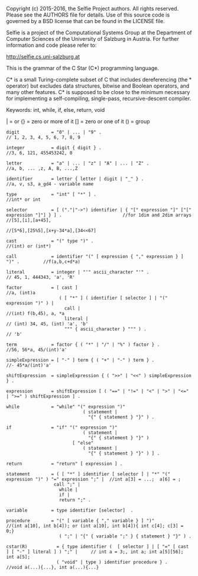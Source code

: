 Copyright (c) 2015-2016, the Selfie Project authors. All rights reserved. Please see the AUTHORS file for details. Use of this source code is governed by a BSD license that can be found in the LICENSE file.

Selfie is a project of the Computational Systems Group at the Department of Computer Sciences of the University of Salzburg in Austria. For further information and code please refer to:

http://selfie.cs.uni-salzburg.at

This is the grammar of the C Star (C*) programming language.

C* is a small Turing-complete subset of C that includes dereferencing (the * operator) but excludes data structures, bitwise and Boolean operators, and many other features. C* is supposed to be close to the minimum necessary for implementing a self-compiling, single-pass, recursive-descent compiler.

Keywords: int, while, if, else, return, void

| = or
{} = zero or more of it
[] = zero or one of it
() = group


```
digit            = "0" | ... | "9" .                                              // 1, 2, 3, 4, 5, 6, 7, 8, 9

integer          = digit { digit } .                                              //3, 6, 121, 455453242, 0

letter           = "a" | ... | "z" | "A" | ... | "Z" .                            //a, b, ... ,z, A, B, ...,Z

identifier       = letter { letter | digit | "_" } .                              //a, v, s3, a_gd4 - variable name

type             = "int" [ "*" ] .                                                //int* or int

selector         = [ ("."|"->") identifier | { "[" expression "]" ["[" expression "]"] } ] .                       //for 1dim and 2dim arrays               //[5],[i],[a+45],
                                                                                  //[5*6],[25%5],[x+y-34*a],[34<<67]

cast             = "(" type ")" .                                                 //(int) or (int*)

call             = identifier "(" [ expression { "," expression } ] ")" .         //f(a,b,c+d*a)

literal          = integer | "'" ascii_character "'" .                            // 45, 1, 444343, 'a', 'R'

factor           = [ cast ]                                                       //a, (int)a
                    ( [ "*" ] ( identifier [ selector ] | "(" expression ")" ) |
                      call |                                                      //(int) f(b,45), a, *a
                      literal |                                                   // (int) 34, 45, (int) 'a', 'b'
                      """ { ascii_character } """ ) .                             // 'b'

term             = factor { ( "*" | "/" | "%" ) factor } .                        //56, 56*a, 45/(int)'a'

simpleExpression = [ "-" ] term { ( "+" | "-" ) term } .                          //- 45*a/(int)'a'

shiftExpression  = simpleExpression { ( ">>" | "<<" ) simpleExpression } .

expression       = shiftExpression [ ( "==" | "!=" | "<" | ">" | "<=" | ">=" ) shiftExpression ] .

while            = "while" "(" expression ")"
                             ( statement |
                               "{" { statement } "}" ) .

if               = "if" "(" expression ")"
                             ( statement |
                               "{" { statement } "}" )
                         [ "else"
                             ( statement |
                               "{" { statement } "}" ) ] .

return           = "return" [ expression ] .

statement        = ( [ "*" ] identifier [ selector ] | "*" "(" expression ")" ) "=" expression ";" |  //int a[3] = ...;  a[6] = ;                               
                  call ";" |
                    while |
                    if |
                    return ";" .

variable         = type identifier [selector]  .

procedure        = "(" [ variable { "," variable } ] ")"                //(int a[10], int b[4]); or (int a[10], int b[4]){ int c[4]; c[3] = 0;}
                    ( ";" | "{" { variable ";" } { statement } "}" ) .

cstar(R)           = { type identifier (  [ selector ] | [ "=" [ cast ] [ "-" ] literal ] ) ";" |     // int a = 3;, int a; int a[5][56]; int a[5];
                   ( "void" | type ) identifier procedure } .                                     //void a(...){...}, int a(...){...}
